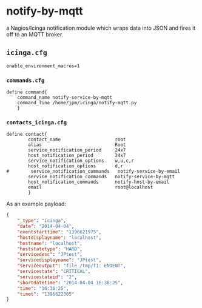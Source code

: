 # notify-by-mqtt

a Nagios/Icinga notification module which wraps data into JSON and fires it off to an MQTT broker.

## `icinga.cfg`

```
enable_environment_macros=1
```

### `commands.cfg`

```
define command{
    command_name notify-service-by-mqtt
    command_line /home/jpm/icinga/notify-mqtt.py
    }
```

### `contacts_icinga.cfg`

```
define contact{
        contact_name                    root
        alias                           Root
        service_notification_period     24x7
        host_notification_period        24x7
        service_notification_options    w,u,c,r
        host_notification_options       d,r
#        service_notification_commands   notify-service-by-email
        service_notification_commands   notify-service-by-mqtt
        host_notification_commands      notify-host-by-email
        email                           root@localhost
        }
```


As an example payload:

```json
{
    "_type": "icinga", 
    "date": "2014-04-04", 
    "eventstarttime": "1396621975", 
    "hostdisplayname": "localhost", 
    "hostname": "localhost", 
    "hoststatetype": "HARD", 
    "servicedesc": "JPtest", 
    "servicedisplayname": "JPtest", 
    "serviceoutput": "file /tmp/f1: ENOENT", 
    "servicestate": "CRITICAL", 
    "servicestateid": "2", 
    "shortdatetime": "2014-04-04 16:38:25", 
    "time": "16:38:25", 
    "timet": "1396622305"
}
```
